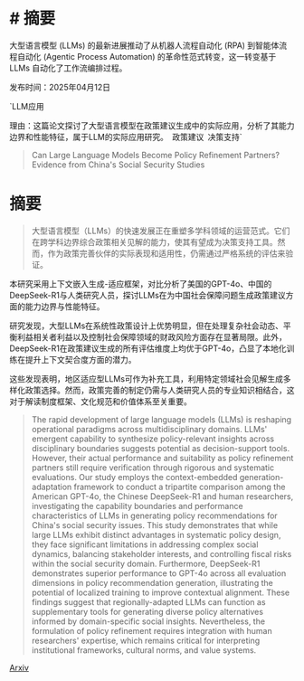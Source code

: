 # # 摘要  
大型语言模型 (LLMs) 的最新进展推动了从机器人流程自动化 (RPA) 到智能体流程自动化 (Agentic Process Automation) 的革命性范式转变，这一转变基于 LLMs 自动化了工作流编排过程。

发布时间：2025年04月12日

`LLM应用

理由：这篇论文探讨了大型语言模型在政策建议生成中的实际应用，分析了其能力边界和性能特征，属于LLM的实际应用研究。` `政策建议` `决策支持`

> Can Large Language Models Become Policy Refinement Partners? Evidence from China's Social Security Studies

# 摘要

> 大型语言模型（LLMs）的快速发展正在重塑多学科领域的运营范式。它们在跨学科边界综合政策相关见解的能力，使其有望成为决策支持工具。然而，作为政策完善伙伴的实际表现和适用性，仍需通过严格系统的评估来验证。

本研究采用上下文嵌入生成-适应框架，对比分析了美国的GPT-4o、中国的DeepSeek-R1与人类研究人员，探讨LLMs在为中国社会保障问题生成政策建议方面的能力边界与性能特征。

研究发现，大型LLMs在系统性政策设计上优势明显，但在处理复杂社会动态、平衡利益相关者利益以及控制社会保障领域的财政风险方面存在显著局限。此外，DeepSeek-R1在政策建议生成的所有评估维度上均优于GPT-4o，凸显了本地化训练在提升上下文契合度方面的潜力。

这些发现表明，地区适应型LLMs可作为补充工具，利用特定领域社会见解生成多样化政策选择。然而，政策完善的制定仍需与人类研究人员的专业知识相结合，这对于解读制度框架、文化规范和价值体系至关重要。

> The rapid development of large language models (LLMs) is reshaping operational paradigms across multidisciplinary domains. LLMs' emergent capability to synthesize policy-relevant insights across disciplinary boundaries suggests potential as decision-support tools. However, their actual performance and suitability as policy refinement partners still require verification through rigorous and systematic evaluations. Our study employs the context-embedded generation-adaptation framework to conduct a tripartite comparison among the American GPT-4o, the Chinese DeepSeek-R1 and human researchers, investigating the capability boundaries and performance characteristics of LLMs in generating policy recommendations for China's social security issues. This study demonstrates that while large LLMs exhibit distinct advantages in systematic policy design, they face significant limitations in addressing complex social dynamics, balancing stakeholder interests, and controlling fiscal risks within the social security domain. Furthermore, DeepSeek-R1 demonstrates superior performance to GPT-4o across all evaluation dimensions in policy recommendation generation, illustrating the potential of localized training to improve contextual alignment. These findings suggest that regionally-adapted LLMs can function as supplementary tools for generating diverse policy alternatives informed by domain-specific social insights. Nevertheless, the formulation of policy refinement requires integration with human researchers' expertise, which remains critical for interpreting institutional frameworks, cultural norms, and value systems.

[Arxiv](https://arxiv.org/abs/2504.09137)